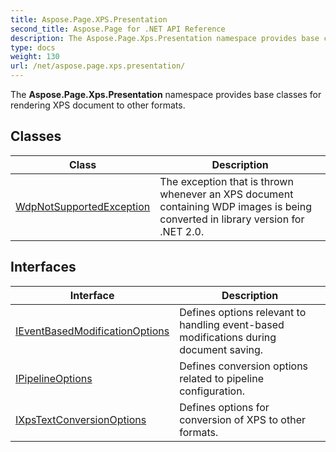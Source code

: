```yaml
---
title: Aspose.Page.XPS.Presentation
second_title: Aspose.Page for .NET API Reference
description: The Aspose.Page.Xps.Presentation namespace provides base classes for rendering XPS document to other formats
type: docs
weight: 130
url: /net/aspose.page.xps.presentation/
---
```

The **Aspose.Page.Xps.Presentation** namespace provides base classes for rendering XPS document to other formats.

## Classes

| Class | Description |
| --- | --- |
| [WdpNotSupportedException](./wdpnotsupportedexception/) | The exception that is thrown whenever an XPS document containing WDP images is being converted in library version for .NET 2.0. |
## Interfaces

| Interface | Description |
| --- | --- |
| [IEventBasedModificationOptions](./ieventbasedmodificationoptions/) | Defines options relevant to handling event-based modifications during document saving. |
| [IPipelineOptions](./ipipelineoptions/) | Defines conversion options related to pipeline configuration. |
| [IXpsTextConversionOptions](./ixpstextconversionoptions/) | Defines options for conversion of XPS to other formats. |


